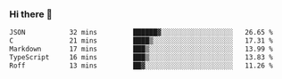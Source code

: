 ### Hi there 👋

<!--
**WShiBin/WShiBin** is a ✨ _special_ ✨ repository because its `README.md` (this file) appears on your GitHub profile.

Here are some ideas to get you started:

- 🔭 I’m currently working on ...
- 🌱 I’m currently learning ...
- 👯 I’m looking to collaborate on ...
- 🤔 I’m looking for help with ...
- 💬 Ask me about ...
- 📫 How to reach me: ...
- 😄 Pronouns: ...
- ⚡ Fun fact: ...
-->

<!--START_SECTION:waka-->

```txt
JSON           32 mins         ██████▓░░░░░░░░░░░░░░░░░░   26.65 %
C              21 mins         ████▒░░░░░░░░░░░░░░░░░░░░   17.31 %
Markdown       17 mins         ███▒░░░░░░░░░░░░░░░░░░░░░   13.99 %
TypeScript     16 mins         ███▒░░░░░░░░░░░░░░░░░░░░░   13.83 %
Roff           13 mins         ██▓░░░░░░░░░░░░░░░░░░░░░░   11.26 %
```

<!--END_SECTION:waka-->
